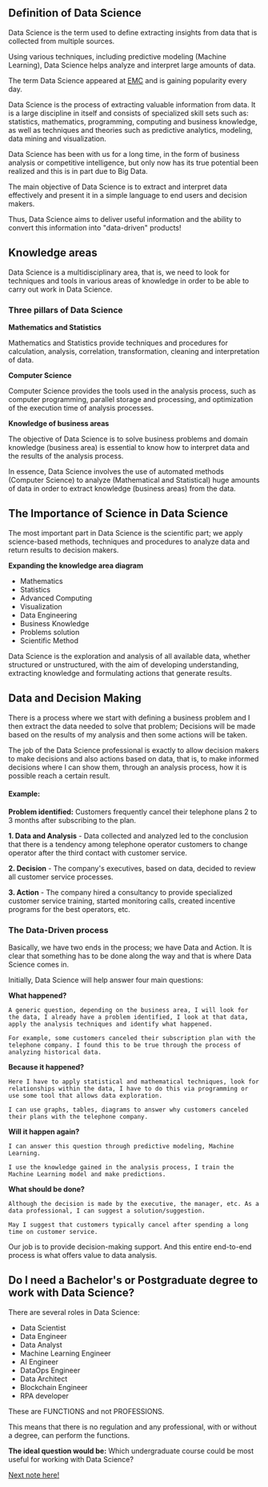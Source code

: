 ## Definition of Data Science

Data Science is the term used to define extracting insights from data that is collected from multiple sources.

Using various techniques, including predictive modeling (Machine Learning), Data Science helps analyze and interpret large amounts of data.

The term Data Science appeared at [EMC](www.emc.com) and is gaining popularity every day.

Data Science is the process of extracting valuable information from data. It is a large discipline in itself and consists of specialized skill sets such as: statistics, mathematics, programming, computing and business knowledge, as well as techniques and theories such as predictive analytics, modeling, data mining and visualization.

Data Science has been with us for a long time, in the form of business analysis or competitive intelligence, but only now has its true potential been realized and this is in part due to Big Data.

The main objective of Data Science is to extract and interpret data effectively and present it in a simple language to end users and decision makers.

Thus, Data Science aims to deliver useful information and the ability to convert this information into "data-driven" products!

## Knowledge areas

Data Science is a multidisciplinary area, that is, we need to look for techniques and tools in various areas of knowledge in order to be able to carry out work in Data Science.

### Three pillars of Data Science

**Mathematics and Statistics**

Mathematics and Statistics provide techniques and procedures for calculation, analysis, correlation, transformation, cleaning and interpretation of data.

**Computer Science**

Computer Science provides the tools used in the analysis process, such as computer programming, parallel storage and processing, and optimization of the execution time of analysis processes.

**Knowledge of business areas**

The objective of Data Science is to solve business problems and domain knowledge (business area) is essential to know how to interpret data and the results of the analysis process.

In essence, Data Science involves the use of automated methods (Computer Science) to analyze (Mathematical and Statistical) huge amounts of data in order to extract knowledge (business areas) from the data.

## The Importance of Science in Data Science

The most important part in Data Science is the scientific part; we apply science-based methods, techniques and procedures to analyze data and return results to decision makers.

**Expanding the knowledge area diagram**

- Mathematics
- Statistics
- Advanced Computing
- Visualization
- Data Engineering
- Business Knowledge
- Problems solution
- Scientific Method

Data Science is the exploration and analysis of all available data, whether structured or unstructured, with the aim of developing understanding, extracting knowledge and formulating actions that generate results.

## Data and Decision Making

There is a process where we start with defining a business problem and I then extract the data needed to solve that problem; Decisions will be made based on the results of my analysis and then some actions will be taken.

The job of the Data Science professional is exactly to allow decision makers to make decisions and also actions based on data, that is, to make informed decisions where I can show them, through an analysis process, how it is possible reach a certain result.

#### Example:

**Problem identified:** Customers frequently cancel their telephone plans 2 to 3 months after subscribing to the plan.

**1. Data and Analysis** - Data collected and analyzed led to the conclusion that there is a tendency among telephone operator customers to change operator after the third contact with customer service.

**2. Decision** - The company's executives, based on data, decided to review all customer service processes.

**3. Action** - The company hired a consultancy to provide specialized customer service training, started monitoring calls, created incentive programs for the best operators, etc.

### The Data-Driven process

Basically, we have two ends in the process; we have Data and Action. It is clear that something has to be done along the way and that is where Data Science comes in.

Initially, Data Science will help answer four main questions:

**What happened?**

    A generic question, depending on the business area, I will look for the data, I already have a problem identified, I look at that data, apply the analysis techniques and identify what happened.

    For example, some customers canceled their subscription plan with the telephone company. I found this to be true through the process of analyzing historical data.

**Because it happened?**

    Here I have to apply statistical and mathematical techniques, look for relationships within the data, I have to do this via programming or use some tool that allows data exploration.

    I can use graphs, tables, diagrams to answer why customers canceled their plans with the telephone company.

**Will it happen again?**

    I can answer this question through predictive modeling, Machine Learning.

    I use the knowledge gained in the analysis process, I train the Machine Learning model and make predictions.

**What should be done?**

    Although the decision is made by the executive, the manager, etc. As a data professional, I can suggest a solution/suggestion.

    May I suggest that customers typically cancel after spending a long time on customer service.

Our job is to provide decision-making support. And this entire end-to-end process is what offers value to data analysis.

## Do I need a Bachelor's or Postgraduate degree to work with Data Science?

There are several roles in Data Science:

- Data Scientist
- Data Engineer
- Data Analyst
- Machine Learning Engineer
- AI Engineer
- DataOps Engineer
- Data Architect
- Blockchain Engineer
- RPA developer

These are FUNCTIONS and not PROFESSIONS.

This means that there is no regulation and any professional, with or without a degree, can perform the functions.

**The ideal question would be:** Which undergraduate course could be most useful for working with Data Science?

[Next note here!]()